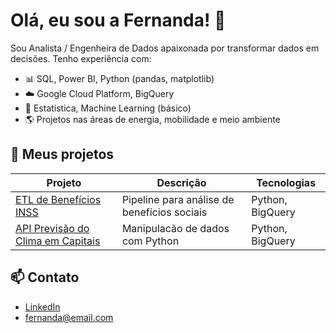 # Olá, eu sou a Fernanda! 👋

Sou Analista / Engenheira de Dados apaixonada por transformar dados em decisões. Tenho experiência com:

- 📊 SQL, Power BI, Python (pandas, matplotlib)
- ☁️ Google Cloud Platform, BigQuery
- 🧠 Estatística, Machine Learning (básico)
- 🌎 Projetos nas áreas de energia, mobilidade e meio ambiente

## 🚀 Meus projetos

| Projeto | Descrição | Tecnologias |
|--------|-----------|-------------|
| [ETL de Benefícios INSS](https://github.com/usuario/projeto-inss) | Pipeline para análise de benefícios sociais | Python, BigQuery |
| [API Previsão do Clima em Capitais ](https://github.com/usuario/projeto-inss) | Manipulacão de dados com Python | Python, BigQuery |

## 📫 Contato

- [LinkedIn](https://linkedin.com/in/fernanda)
- fernanda@email.com
